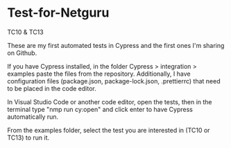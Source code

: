 # Test-for-Netguru
TC10 &amp; TC13

These are my first automated tests in Cypress and the first ones I'm sharing on Github.

If you have Cypress installed, in the folder Cypress > integration > examples paste the files from the repository. Additionally, I have configuration files (package.json, package-lock.json, .prettierrc) that need to be placed in the code editor.

In Visual Studio Code or another code editor, open the tests, then in the terminal type "nmp run cy:open" and click enter to have Cypress automatically run. 

From the examples folder, select the test you are interested in (TC10 or TC13) to run it.

